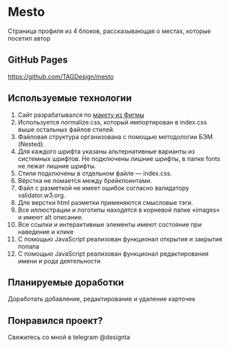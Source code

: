 # Mesto
Страница профиля из 4 блоков, рассказывающая о местах, которые посетил автор

## GitHub Pages
https://github.com/TAGDesign/mesto

## Используемые технологии
1. Сайт разрабатывался по [макету из Фигмы](https://www.figma.com/file/2cn9N9jSkmxD84oJik7xL7/JavaScript.-Sprint-4?node-id=0%3A1&t=5xPfiqlFGJ906Wu2-1)
2. Используется normalize.css, который импортирован в index.css выше остальных файлов стилей.
3. Файловая структура организована с помощью методологии БЭМ (Nested).
4. Для каждого шрифта указаны альтернативные варианты из системных шрифтов. Не подключены лишние шрифты, в папке fonts не лежат лишние шрифты.
5. Стили подключены в отдельном файле — index.css.
6. Вёрстка не ломается между брейкпоинтами.
7. Файл с разметкой не имеет ошибок согласно валидатору validator.w3.org.
8. Дле верстки html разметки применяются смысловые тэги.
9. Все иллюстрации и логотипы находятся в корневой папке «images» и имеют alt описание.
12. Все ссылки и интерактивные элементы имеют состояние при наведение и клике
13. С помощью JavaScript реализован функционал открытия и закрытия попапа
14. С помощью JavaScript реализован функционал редактирования имени и рода деятельности

## Планируемые доработки
Доработать добавление, редактирование и удаление карточек

## Понравился проект?
Свяжитесь со мной в telegram @designta
